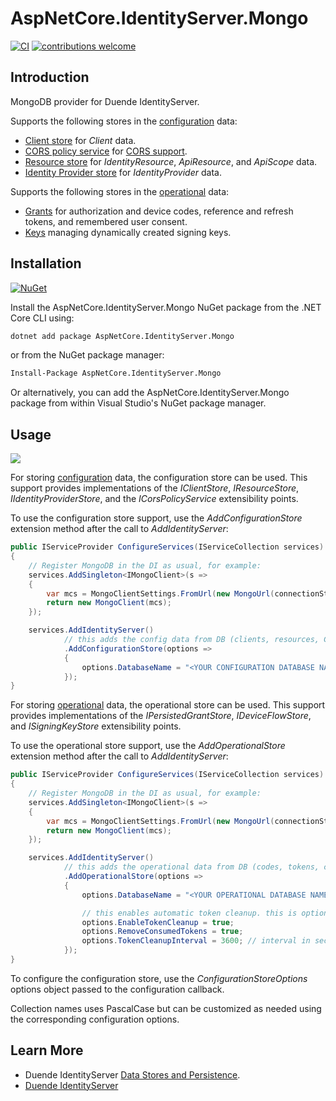 # AspNetCore.IdentityServer.Mongo

[![CI](https://github.com/daviddesmet/AspNetCore.IdentityServer.Mongo/workflows/CI/badge.svg?branch=main)](https://github.com/daviddesmet/AspNetCore.IdentityServer.Mongo/actions)
[![contributions welcome](https://img.shields.io/badge/contributions-welcome-brightgreen.svg?style=flat)](https://github.com/daviddesmet/AspNetCore.IdentityServer.Mongo/issues)

## Introduction

MongoDB provider for Duende IdentityServer.

Supports the following stores in the [configuration](https://docs.duendesoftware.com/identityserver/v5/data/configuration/) data:

- [Client store](https://docs.duendesoftware.com/identityserver/v5/reference/stores/client_store/) for *Client* data.
- [CORS policy service](https://docs.duendesoftware.com/identityserver/v5/reference/stores/cors_policy_service/) for [CORS support](https://docs.duendesoftware.com/identityserver/v5/tokens/cors/).
- [Resource store](https://docs.duendesoftware.com/identityserver/v5/reference/stores/resource_store/) for *IdentityResource*, *ApiResource*, and *ApiScope* data.
- [Identity Provider store](https://docs.duendesoftware.com/identityserver/v5/reference/stores/idp_store/) for *IdentityProvider* data.

Supports the following stores in the [operational](https://docs.duendesoftware.com/identityserver/v5/data/operational/) data:

- [Grants](https://docs.duendesoftware.com/identityserver/v5/data/operational/grants/) for authorization and device codes, reference and refresh tokens, and remembered user consent.
- [Keys](https://docs.duendesoftware.com/identityserver/v5/data/operational/keys/) managing dynamically created signing keys.

## Installation

[![NuGet](https://buildstats.info/nuget/AspNetCore.IdentityServer.Mongo)](https://www.nuget.org/packages/AspNetCore.IdentityServer.Mongo/)

Install the AspNetCore.IdentityServer.Mongo NuGet package from the .NET Core CLI using:
```bash
dotnet add package AspNetCore.IdentityServer.Mongo
```

or from the NuGet package manager:
```bash
Install-Package AspNetCore.IdentityServer.Mongo
```

Or alternatively, you can add the AspNetCore.IdentityServer.Mongo package from within Visual Studio's NuGet package manager.

## Usage

[![](https://img.shields.io/nuget/dt/AspNetCore.IdentityServer.Mongo.svg)](https://www.nuget.org/packages/AspNetCore.IdentityServer.Mongo/)

For storing [configuration](https://docs.duendesoftware.com/identityserver/v5/data/configuration/) data, the configuration store can be used. This support provides implementations of the *IClientStore*, *IResourceStore*, *IIdentityProviderStore*, and the *ICorsPolicyService* extensibility points.

To use the configuration store support, use the *AddConfigurationStore* extension method after the call to *AddIdentityServer*:

```csharp
public IServiceProvider ConfigureServices(IServiceCollection services)
{
    // Register MongoDB in the DI as usual, for example:
    services.AddSingleton<IMongoClient>(s =>
    {
        var mcs = MongoClientSettings.FromUrl(new MongoUrl(connectionString));
        return new MongoClient(mcs);
    });

    services.AddIdentityServer()
            // this adds the config data from DB (clients, resources, CORS)
            .AddConfigurationStore(options =>
            {
                options.DatabaseName = "<YOUR CONFIGURATION DATABASE NAME>";
            });
}
```

For storing [operational](https://docs.duendesoftware.com/identityserver/v5/data/operational/) data, the operational store can be used. This support provides implementations of the *IPersistedGrantStore*, *IDeviceFlowStore*, and *ISigningKeyStore* extensibility points.

To use the operational store support, use the *AddOperationalStore* extension method after the call to *AddIdentityServer*:

```csharp
public IServiceProvider ConfigureServices(IServiceCollection services)
{
    // Register MongoDB in the DI as usual, for example:
    services.AddSingleton<IMongoClient>(s =>
    {
        var mcs = MongoClientSettings.FromUrl(new MongoUrl(connectionString));
        return new MongoClient(mcs);
    });

    services.AddIdentityServer()
            // this adds the operational data from DB (codes, tokens, consents)
            .AddOperationalStore(options =>
            {
                options.DatabaseName = "<YOUR OPERATIONAL DATABASE NAME>";

                // this enables automatic token cleanup. this is optional.
                options.EnableTokenCleanup = true;
                options.RemoveConsumedTokens = true;
                options.TokenCleanupInterval = 3600; // interval in seconds (default is 3600)
            });
}
```

To configure the configuration store, use the *ConfigurationStoreOptions* options object passed to the configuration callback.

Collection names uses PascalCase but can be customized as needed using the corresponding configuration options.

## Learn More

- Duende IdentityServer [Data Stores and Persistence](https://docs.duendesoftware.com/identityserver/v5/data/).
- [Duende IdentityServer](https://duendesoftware.com/)
